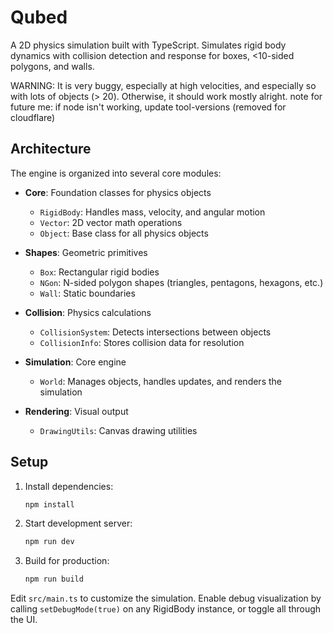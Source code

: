 # Qubed

A 2D physics simulation built with TypeScript. Simulates rigid body dynamics with collision detection and response for boxes, <10-sided polygons, and walls.

WARNING: It is very buggy, especially at high velocities, and especially so with lots of objects (> 20). Otherwise, it should work mostly alright.
note for future me: if node isn't working, update tool-versions (removed for cloudflare)

## Architecture

The engine is organized into several core modules:

- **Core**: Foundation classes for physics objects

  - `RigidBody`: Handles mass, velocity, and angular motion
  - `Vector`: 2D vector math operations
  - `Object`: Base class for all physics objects

- **Shapes**: Geometric primitives

  - `Box`: Rectangular rigid bodies
  - `NGon`: N-sided polygon shapes (triangles, pentagons, hexagons, etc.)
  - `Wall`: Static boundaries

- **Collision**: Physics calculations

  - `CollisionSystem`: Detects intersections between objects
  - `CollisionInfo`: Stores collision data for resolution

- **Simulation**: Core engine

  - `World`: Manages objects, handles updates, and renders the simulation

- **Rendering**: Visual output
  - `DrawingUtils`: Canvas drawing utilities

## Setup

1. Install dependencies:

   ```bash
   npm install
   ```

2. Start development server:

   ```bash
   npm run dev
   ```

3. Build for production:
   ```bash
   npm run build
   ```

Edit `src/main.ts` to customize the simulation. Enable debug visualization by calling `setDebugMode(true)` on any RigidBody instance, or toggle all through the UI.
